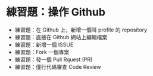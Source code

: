 # 練習題：操作 Github

* 練習題：在 Github 上，新增一個叫 profile 的 repository
* 練習題：直接在 Github 網站上編輯檔案
* 練習題：新增一個 ISSUE
* 練習題：Fork 一個專案
* 練習題：發一個 Pull Rquest (PR)
* 練習題：僅行代碼審查 Code Review